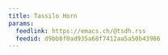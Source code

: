 ```yaml
---
title: Tassilo Horn
params:
  feedlink: https://emacs.ch/@tsdh.rss
  feedid: d9bb8f0ad935a68f7412aa5a50b43986
---
```

